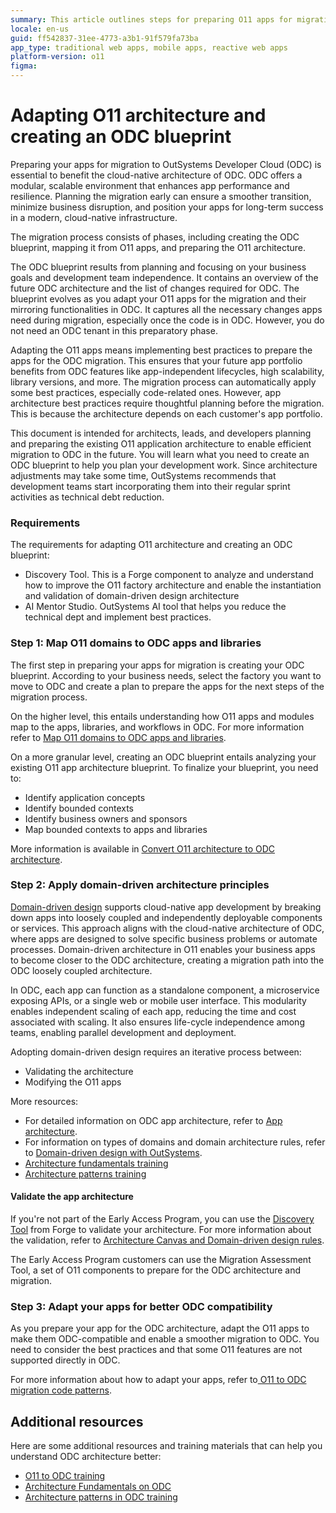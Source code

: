 ```yaml
---
summary: This article outlines steps for preparing O11 apps for migration to OutSystems Developer Cloud (ODC), focusing on adopting best practices in architecture and domain-driven design for a smooth transition.
locale: en-us
guid: ff542837-31ee-4773-a3b1-91f579fa73ba
app_type: traditional web apps, mobile apps, reactive web apps
platform-version: o11
figma: 
---
```


# Adapting O11 architecture and creating an ODC blueprint

Preparing your apps for migration to OutSystems Developer Cloud (ODC) is essential to benefit the cloud-native architecture of ODC. ODC offers a modular, scalable environment that enhances app performance and resilience. Planning the migration early can ensure a smoother transition, minimize business disruption, and position your apps for long-term success in a modern, cloud-native infrastructure.

The migration process consists of phases, including creating the ODC blueprint, mapping it from O11 apps, and preparing the O11 architecture. 

The ODC blueprint results from planning and focusing on your business goals and development team independence. It contains an overview of the future ODC architecture and the list of changes required for ODC. The blueprint evolves as you adapt your O11 apps for the migration and their mirroring functionalities in ODC. It captures all the necessary changes apps need during migration, especially once the code is in ODC. However, you do not need an ODC tenant in this preparatory phase.

Adapting the O11 apps means implementing best practices to prepare the apps for the ODC migration. This ensures that your future app portfolio benefits from ODC features like app-independent lifecycles, high scalability, library versions, and more. The migration process can automatically apply some best practices, especially code-related ones. However, app architecture best practices require thoughtful planning before the migration. This is because the architecture depends on each customer's app portfolio.

This document is intended for architects, leads, and developers planning and preparing the existing O11 application architecture to enable efficient migration to ODC in the future. You will learn what you need to create an ODC blueprint to help you plan your development work. Since architecture adjustments may take some time, OutSystems recommends that development teams start incorporating them into their regular sprint activities as technical debt reduction.

### Requirements

The requirements for adapting O11 architecture and creating an ODC blueprint:

* Discovery Tool. This is a Forge component to analyze and understand how to improve the O11 factory architecture and enable the instantiation and validation of domain-driven design architecture
* AI Mentor Studio. OutSystems AI tool that helps you reduce the technical dept and implement best practices.


### Step 1: Map O11 domains to ODC apps and libraries

The first step in preparing your apps for migration is creating your ODC blueprint. According to your business needs, select the factory you want to move to ODC and create a plan to prepare the apps for the next steps of the migration process.

On the higher level, this entails understanding how O11 apps and modules map to the apps, libraries, and workflows in ODC. For more information refer to [Map O11 domains to ODC apps and libraries](plan-map-incremental.md).

On a more granular level, creating an ODC blueprint entails analyzing your existing O11 app architecture blueprint. To finalize your blueprint, you need to:

* Identify application concepts
* Identify bounded contexts
* Identify business owners and sponsors
* Map bounded contexts to apps and libraries

More information is available in [Convert O11 architecture to ODC architecture](plan-convert-arch-incrementale.md).


### Step 2: Apply domain-driven architecture principles

[Domain-driven design](https://success.outsystems.com/documentation/best_practices/architecture/outsystems_domain_driven_architecture/domain_driven_design/) supports cloud-native app development by breaking down apps into loosely coupled and independently deployable components or services. This approach aligns with the cloud-native architecture of ODC, where apps are designed to solve specific business problems or automate processes. Domain-driven architecture in O11 enables your business apps to become closer to the ODC architecture, creating a migration path into the ODC loosely coupled architecture.

In ODC, each app can function as a standalone component, a microservice exposing APIs, or a single web or mobile user interface. This modularity enables independent scaling of each app, reducing the time and cost associated with scaling. It also ensures life-cycle independence among teams, enabling parallel development and deployment.

Adopting domain-driven design requires an iterative process between:

* Validating the architecture
* Modifying the O11 apps

More resources:

* For detailed information on ODC app architecture, refer to [App architecture](https://success.outsystems.com/documentation/outsystems_developer_cloud/app_architecture/).
* For information on types of domains and domain architecture rules, refer to [Domain-driven design with OutSystems](https://success.outsystems.com/documentation/best_practices/architecture/outsystems_domain_driven_architecture/domain_driven_design_with_outsystems/).
* [Architecture fundamentals training](https://learn.outsystems.com/training/journeys/architecture-fundamentals-559/apps/odc/1)
* [Architecture patterns training](https://learn.outsystems.com/training/journeys/architecture-patterns-581/odc)


#### Validate the app architecture

If you're not part of the Early Access Program, you can use the [Discovery Tool](https://www.outsystems.com/forge/component-overview/409/discovery-o11) from Forge to validate your architecture. For more information about the validation, refer to [Architecture Canvas and Domain-driven design rules](https://success.outsystems.com/documentation/best_practices/architecture/designing_the_architecture_of_your_outsystems_applications/validating_your_application_architecture/).

The Early Access Program customers can use the Migration Assessment Tool, a set of O11 components to prepare for the ODC architecture and migration.


### Step 3: Adapt your apps for better ODC compatibility

As you prepare your app for the ODC architecture, adapt the O11 apps to make them ODC-compatible and enable a smoother migration to ODC. You need to consider the best practices and that some O11 features are not supported directly in ODC. 

For more information about how to adapt your apps, refer to[ O11 to ODC migration code patterns](../code-patterns/intro.md).


## Additional resources

Here are some additional resources and training materials that can help you understand ODC architecture better:

* [O11 to ODC training](https://learn.outsystems.com/training/journeys/from-o11-to-odc-569)
* [Architecture Fundamentals on ODC](https://learn.outsystems.com/training/journeys/architecture-fundamentals-559/)
* [Architecture patterns in ODC training](https://learn.outsystems.com/training/journeys/architecture-patterns-581/)
